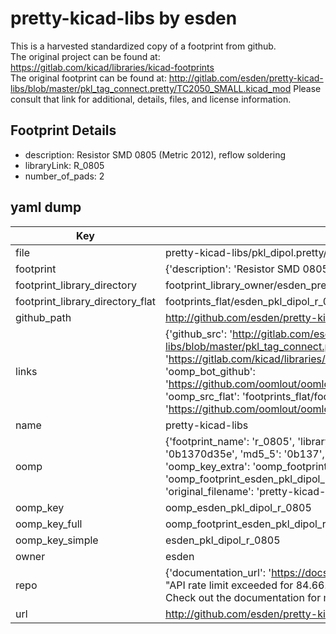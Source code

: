 # pretty-kicad-libs by esden  
This is a harvested standardized copy of a footprint from github.  
The original project can be found at:  
https://gitlab.com/kicad/libraries/kicad-footprints  
The original footprint can be found at:
http://gitlab.com/esden/pretty-kicad-libs/blob/master/pkl_tag_connect.pretty/TC2050_SMALL.kicad_mod
Please consult that link for additional, details, files, and license information.  
## Footprint Details
* description: Resistor SMD 0805 (Metric 2012), reflow soldering  
* libraryLink: R_0805  
* number_of_pads: 2  
## yaml dump  
| Key | Value |  
| --- | --- |  
| file | pretty-kicad-libs/pkl_dipol.pretty/R_0805.kicad_mod |  
| footprint | {'description': 'Resistor SMD 0805 (Metric 2012), reflow soldering', 'libraryLink': 'R_0805', 'number_of_pads': 2} |  
| footprint_library_directory | footprint_library_owner/esden_pretty-kicad-libs |  
| footprint_library_directory_flat | footprints_flat/esden_pkl_dipol_r_0805/working |  
| github_path | http://github.com/esden/pretty-kicad-libs/blob/master/pkl_dipol.pretty/R_0805.kicad_mod |  
| links | {'github_src': 'http://gitlab.com/esden/pretty-kicad-libs/blob/master/pkl_tag_connect.pretty/TC2050_SMALL.kicad_mod', 'github_src_repo': 'https://gitlab.com/kicad/libraries/kicad-footprints', 'oomp_bot': 'footprints/esden_pkl_dipol_r_0805/working', 'oomp_bot_github': 'https://github.com/oomlout/oomlout_oomp_footprint_bot/tree/main/footprints/esden_pkl_dipol_r_0805/working', 'oomp_src_flat': 'footprints_flat/footprints_flat/esden_pkl_dipol_r_0805/working', 'oomp_src_flat_github': 'https://github.com/oomlout/oomlout_oomp_footprint_src/tree/main/footprints_flat/esden_pkl_dipol_r_0805/working'} |  
| name | pretty-kicad-libs |  
| oomp | {'footprint_name': 'r_0805', 'library_name': 'pkl_dipol', 'md5': '0b1370d35e7d43b871c4a95d280292d1', 'md5_10': '0b1370d35e', 'md5_5': '0b137', 'md5_6': '0b1370', 'oomp_key': 'oomp_esden_pkl_dipol_r_0805', 'oomp_key_extra': 'oomp_footprint_esden_pkl_dipol_r_0805', 'oomp_key_full': 'oomp_footprint_esden_pkl_dipol_r_0805_0b1370', 'oomp_key_simple': 'esden_pkl_dipol_r_0805', 'original_filename': 'pretty-kicad-libs/pkl_dipol.pretty/R_0805.kicad_mod', 'owner_name': 'esden'} |  
| oomp_key | oomp_esden_pkl_dipol_r_0805 |  
| oomp_key_full | oomp_footprint_esden_pkl_dipol_r_0805 |  
| oomp_key_simple | esden_pkl_dipol_r_0805 |  
| owner | esden |  
| repo | {'documentation_url': 'https://docs.github.com/rest/overview/resources-in-the-rest-api#rate-limiting', 'message': "API rate limit exceeded for 84.66.173.59. (But here's the good news: Authenticated requests get a higher rate limit. Check out the documentation for more details.)"} |  
| url | http://github.com/esden/pretty-kicad-libs |  

